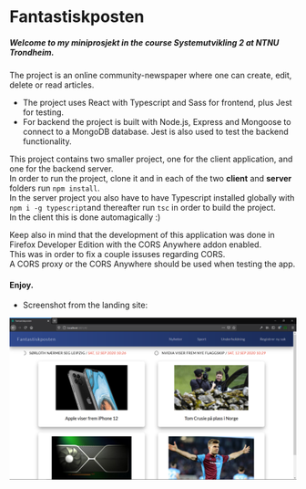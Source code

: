 # Fantastiskposten

##### Welcome to my **miniprosjekt** in the course *Systemutvikling 2* at NTNU Trondheim.<br/>
The project is an online community-newspaper where one can create, edit, delete or read articles.<br/>

- The project uses React with Typescript and Sass for frontend, plus Jest for testing.
- For backend the project is built with Node.js, Express and Mongoose to connect to a MongoDB database. Jest is also used to test the backend functionality.

This project contains two smaller project, one for the client application, and one for the backend server.<br/>
In order to run the project, clone it and in each of the two **client** and **server** folders run `npm install`.<br/>
In the server project you also have to have Typescript installed globally with `npm i -g typescript`and thereafter run `tsc` in order to build the project.<br/>
In the client this is done automagically :)</br>

Keep also in mind that the development of this application was done in
Firefox Developer Edition with the CORS Anywhere addon enabled.</br>
This was in order to fix a couple issuses regarding CORS.</br>
A CORS proxy or the CORS Anywhere should be used when testing the app.</br>

#### Enjoy.

- Screenshot from the landing site: 

![Image from Fantastiskposten](https://github.com/SveinJH/fantastiskposten/blob/master/fantastiskposten.PNG)
